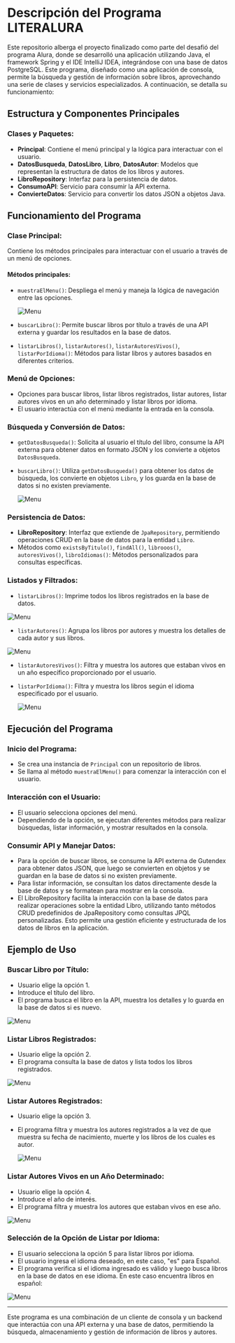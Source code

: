 # Descripción del Programa LITERALURA


Este repositorio alberga el proyecto finalizado como parte del desafió del programa Alura, donde se desarrolló una aplicación utilizando Java, el framework Spring y el IDE IntelliJ IDEA, integrándose con una base de datos PostgreSQL. Este programa, diseñado como una aplicación de consola, permite la búsqueda y gestión de información sobre libros, aprovechando una serie de clases y servicios especializados. A continuación, se detalla su funcionamiento:

## Estructura y Componentes Principales

### Clases y Paquetes:

- **Principal**: Contiene el menú principal y la lógica para interactuar con el usuario.
- **DatosBusqueda**, **DatosLibro**, **Libro**, **DatosAutor**: Modelos que representan la estructura de datos de los libros y autores.
- **LibroRepository**: Interfaz para la persistencia de datos.
- **ConsumoAPI**: Servicio para consumir la API externa.
- **ConvierteDatos**: Servicio para convertir los datos JSON a objetos Java.

## Funcionamiento del Programa

### Clase Principal:

Contiene los métodos principales para interactuar con el usuario a través de un menú de opciones.

#### Métodos principales:

- `muestraElMenu()`: Despliega el menú y maneja la lógica de navegación entre las opciones.
  
  ![Menu](https://github.com/HeberRocket/literalura/blob/main/imgns_literalura/menu.png)
   
- `buscarLibro()`: Permite buscar libros por título a través de una API externa y guardar los resultados en la base de datos.
- `listarLibros()`, `listarAutores()`, `listarAutoresVivos()`, `listarPorIdioma()`: Métodos para listar libros y autores basados en diferentes criterios.

### Menú de Opciones:

- Opciones para buscar libros, listar libros registrados, listar autores, listar autores vivos en un año determinado y listar libros por idioma.
- El usuario interactúa con el menú mediante la entrada en la consola.

### Búsqueda y Conversión de Datos:

- `getDatosBusqueda()`: Solicita al usuario el título del libro, consume la API externa para obtener datos en formato JSON y los convierte a objetos `DatosBusqueda`.
- `buscarLibro()`: Utiliza `getDatosBusqueda()` para obtener los datos de búsqueda, los convierte en objetos `Libro`, y los guarda en la base de datos si no existen previamente.
  
  ![Menu](https://github.com/HeberRocket/literalura/blob/main/imgns_literalura/buscar.png)

### Persistencia de Datos:

- **LibroRepository**: Interfaz que extiende de `JpaRepository`, permitiendo operaciones CRUD en la base de datos para la entidad `Libro`.
- Métodos como `existsByTitulo()`, `findAll()`, `librooos()`, `autoresVivos()`, `libroIdiomas()`: Métodos personalizados para consultas específicas.

### Listados y Filtrados:

- `listarLibros()`: Imprime todos los libros registrados en la base de datos.
  
 ![Menu](https://github.com/HeberRocket/literalura/blob/main/imgns_literalura/listarLibro.png)
 
- `listarAutores()`: Agrupa los libros por autores y muestra los detalles de cada autor y sus libros.
  
 ![Menu](https://github.com/HeberRocket/literalura/blob/main/imgns_literalura/ListarAutores.png)
 
- `listarAutoresVivos()`: Filtra y muestra los autores que estaban vivos en un año específico proporcionado por el usuario.
- `listarPorIdioma()`: Filtra y muestra los libros según el idioma especificado por el usuario.
  
  ![Menu](https://github.com/HeberRocket/literalura/blob/main/imgns_literalura/listarIdioma.png)

## Ejecución del Programa

### Inicio del Programa:

- Se crea una instancia de `Principal` con un repositorio de libros.
- Se llama al método `muestraElMenu()` para comenzar la interacción con el usuario.

### Interacción con el Usuario:

- El usuario selecciona opciones del menú.
- Dependiendo de la opción, se ejecutan diferentes métodos para realizar búsquedas, listar información, y mostrar resultados en la consola.

### Consumir API y Manejar Datos:

- Para la opción de buscar libros, se consume la API externa de Gutendex para obtener datos JSON, que luego se convierten en objetos y se guardan en la base de datos si no existen previamente.
- Para listar información, se consultan los datos directamente desde la base de datos y se formatean para mostrar en la consola.
- El LibroRepository facilita la interacción con la base de datos para realizar operaciones sobre la entidad Libro, utilizando tanto métodos CRUD predefinidos de JpaRepository como consultas JPQL personalizadas. Esto permite una gestión eficiente y estructurada de los datos de libros en la aplicación.

## Ejemplo de Uso

### Buscar Libro por Título:

- Usuario elige la opción 1.
- Introduce el título del libro.
- El programa busca el libro en la API, muestra los detalles y lo guarda en la base de datos si es nuevo.
  
 ![Menu](https://github.com/HeberRocket/literalura/blob/main/imgns_literalura/prueba1.png)
 
### Listar Libros Registrados:

- Usuario elige la opción 2.
- El programa consulta la base de datos y lista todos los libros registrados.
  
 ![Menu](https://github.com/HeberRocket/literalura/blob/main/imgns_literalura/prueba2.png)
 
### Listar Autores Registrados:

- Usuario elige la opción 3.
- El programa filtra y muestra los autores registrados a la vez de que muestra su fecha de nacimiento, muerte y los libros de los cuales es autor.
  
  ![Menu](https://github.com/HeberRocket/literalura/blob/main/imgns_literalura/prueba3.png)
  
### Listar Autores Vivos en un Año Determinado:

- Usuario elige la opción 4.
- Introduce el año de interés.
- El programa filtra y muestra los autores que estaban vivos en ese año.
  
 ![Menu](https://github.com/HeberRocket/literalura/blob/main/imgns_literalura/prueba4.png)
 
### Selección de la Opción de Listar por Idioma:

- El usuario selecciona la opción 5 para listar libros por idioma.
- El usuario ingresa el idioma deseado, en este caso, "es" para Español.
- El programa verifica si el idioma ingresado es válido y luego busca libros en la base de datos en ese idioma. En este caso encuentra libros en español:
 
 ![Menu](https://github.com/HeberRocket/literalura/blob/main/imgns_literalura/prueba5.png)

---

Este programa es una combinación de un cliente de consola y un backend que interactúa con una API externa y una base de datos, permitiendo la búsqueda, almacenamiento y gestión de información de libros y autores.
